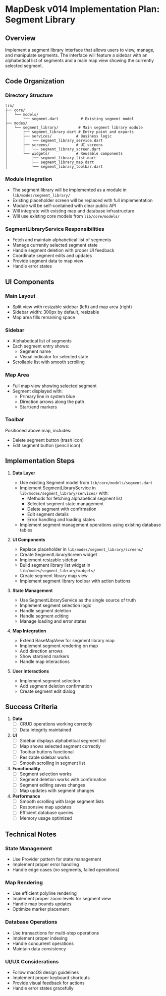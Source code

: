 # MapDesk v014 Implementation Plan: Segment Library

## Overview
Implement a segment library interface that allows users to view, manage, and manipulate segments. The interface will feature a sidebar with an alphabetical list of segments and a main map view showing the currently selected segment.

## Code Organization

### Directory Structure
```
lib/
├── core/
│   └── models/
│       └── segment.dart          # Existing segment model
├── modes/
│   └── segment_library/         # Main segment library module
│       ├── segment_library.dart # Entry point and exports
│       ├── services/           # Business logic
│       │   └── segment_library_service.dart
│       ├── screens/            # UI screens
│       │   └── segment_library_screen.dart
│       └── widgets/            # Reusable components
│           ├── segment_library_list.dart
│           ├── segment_library_map.dart
│           └── segment_library_toolbar.dart
```

### Module Integration
- The segment library will be implemented as a module in `lib/modes/segment_library/`
- Existing placeholder screen will be replaced with full implementation
- Module will be self-contained with clear public API
- Will integrate with existing map and database infrastructure
- Will use existing core models from `lib/core/models/`

### SegmentLibraryService Responsibilities
- Fetch and maintain alphabetical list of segments
- Manage currently selected segment state
- Handle segment deletion with proper UI feedback
- Coordinate segment edits and updates
- Provide segment data to map view
- Handle error states

## UI Components

### Main Layout
- Split view with resizable sidebar (left) and map area (right)
- Sidebar width: 300px by default, resizable
- Map area fills remaining space

### Sidebar
- Alphabetical list of segments
- Each segment entry shows:
  - Segment name
  - Visual indicator for selected state
- Scrollable list with smooth scrolling

### Map Area
- Full map view showing selected segment
- Segment displayed with:
  - Primary line in system blue
  - Direction arrows along the path
  - Start/end markers

### Toolbar
Positioned above map, includes:
- Delete segment button (trash icon)
- Edit segment button (pencil icon)

## Implementation Steps

1. **Data Layer**
   - Use existing Segment model from `lib/core/models/segment.dart`
   - Implement SegmentLibraryService in `lib/modes/segment_library/services/` with:
     - Methods for fetching alphabetical segment list
     - Selected segment state management
     - Delete segment with confirmation
     - Edit segment details
     - Error handling and loading states
   - Implement segment management operations using existing database tables

2. **UI Components**
   - Replace placeholder in `lib/modes/segment_library/screens/`
   - Create SegmentLibraryScreen widget
   - Implement resizable sidebar
   - Build segment library list widget in `lib/modes/segment_library/widgets/`
   - Create segment library map view
   - Implement segment library toolbar with action buttons

3. **State Management**
   - Use SegmentLibraryService as the single source of truth
   - Implement segment selection logic
   - Handle segment deletion
   - Handle segment editing
   - Manage loading and error states

4. **Map Integration**
   - Extend BaseMapView for segment library map
   - Implement segment rendering on map
   - Add direction arrows
   - Show start/end markers
   - Handle map interactions

5. **User Interactions**
   - Implement segment selection
   - Add segment deletion confirmation
   - Create segment edit dialog

## Success Criteria

1. **Data**
   - [ ] CRUD operations working correctly
   - [ ] Data integrity maintained

2. **UI**
   - [ ] Sidebar displays alphabetical segment list
   - [ ] Map shows selected segment correctly
   - [ ] Toolbar buttons functional
   - [ ] Resizable sidebar works
   - [ ] Smooth scrolling in segment list

3. **Functionality**
   - [ ] Segment selection works
   - [ ] Segment deletion works with confirmation
   - [ ] Segment editing saves changes
   - [ ] Map updates with segment changes

4. **Performance**
   - [ ] Smooth scrolling with large segment lists
   - [ ] Responsive map updates
   - [ ] Efficient database queries
   - [ ] Memory usage optimized

## Technical Notes

### State Management
- Use Provider pattern for state management
- Implement proper error handling
- Handle edge cases (no segments, failed operations)

### Map Rendering
- Use efficient polyline rendering
- Implement proper zoom levels for segment view
- Handle map bounds updates
- Optimize marker placement

### Database Operations
- Use transactions for multi-step operations
- Implement proper indexing
- Handle concurrent operations
- Maintain data consistency

### UI/UX Considerations
- Follow macOS design guidelines
- Implement proper keyboard shortcuts
- Provide visual feedback for actions
- Handle error states gracefully 